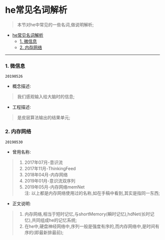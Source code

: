 # he常见名词解析

> 本节对he中常见的一些名词,做说明解析;

<!-- TOC -->

- [he常见名词解析](#he%E5%B8%B8%E8%A7%81%E5%90%8D%E8%AF%8D%E8%A7%A3%E6%9E%90)
  - [1. 微信息](#1-%E5%BE%AE%E4%BF%A1%E6%81%AF)
  - [2. 内存网络](#2-%E5%86%85%E5%AD%98%E7%BD%91%E7%BB%9C)

<!-- /TOC -->

***

### 1. 微信息
`20190526`


* 概念描述:
> 我们感观输入给大脑时的信息;

* 工程描述:
> 是皮层算法输出的结果单元;

### 2. 内存网络
`20190530`

* 曾用名称:
> 1. 2017年07月-意识流
> 2. 2017年11月-ThinkingFeed
> 3. 2018年04月-内存网络
> 4. 2019年01月-意识流双序列
> 5. 2019年05月-内存网络memNet  
> 注: 以上都是内存网络使用过的名称,如在手稿中看到,其实是指同一东西;

* 正文说明:
> 1. 内存网络,相当于短时记忆,与shortMemory(瞬时记忆),hdNet(长时记忆),共同组成he的记忆系统;
> 2. 在he中,硬盘神经网络中,序列一般是强度有序的,而内存网络中,是时间有序的(即最新排最前);
